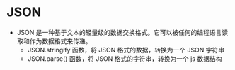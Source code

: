 # JSON

- JSON 是一种基于文本的轻量级的数据交换格式。它可以被任何的编程语言读取和作为数据格式来传递。
    - JSON.stringify 函数，将 JSON 格式的数据，转换为一个 JSON 字符串
    - JSON.parse() 函数，将 JSON 格式的字符串，转换为一个 js 数据结构
